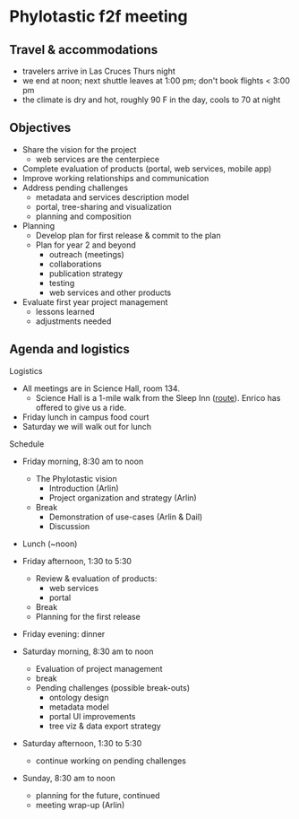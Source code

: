 # Phylotastic f2f meeting

## Travel & accommodations 

* travelers arrive in Las Cruces Thurs night 
* we end at noon; next shuttle leaves at 1:00 pm; don't book flights < 3:00 pm
* the climate is dry and hot, roughly 90 F in the day, cools to 70 at night

## Objectives 

* Share the vision for the project
   * web services are the centerpiece
* Complete evaluation of products (portal, web services, mobile app) 
* Improve working relationships and communication
* Address pending challenges
   * metadata and services description model
   * portal, tree-sharing and visualization
   * planning and composition 
* Planning
   * Develop plan for first release & commit to the plan
   * Plan for year 2 and beyond
      * outreach (meetings) 
      * collaborations 
      * publication strategy
      * testing 
      * web services and other products
* Evaluate first year project management
   * lessons learned 
   * adjustments needed

## Agenda and logistics

Logistics
* All meetings are in Science Hall, room 134.  
   * Science Hall is a 1-mile walk from the Sleep Inn ([route](https://www.google.com/maps/dir/Sleep+Inn+University,+2121+S+Triviz+Dr,+Las+Cruces,+NM+88001/Science+Hall,+Las+Cruces,+NM/@32.2840244,-106.7598142,14.8z/data=!4m14!4m13!1m5!1m1!1s0x86de17ec9d2ec18b:0xc0e49c329d58fecf!2m2!1d-106.741265!2d32.287174!1m5!1m1!1s0x86de17bedabe0a11:0xa2968aef86517db0!2m2!1d-106.752122!2d32.280567!3e2)).  Enrico has offered to give us a ride. 
* Friday lunch in campus food court
* Saturday we will walk out for lunch

Schedule
* Friday morning, 8:30 am  to noon
   * The Phylotastic vision
      * Introduction (Arlin)
      * Project organization and strategy (Arlin)
    * Break
      * Demonstration of use-cases (Arlin & Dail) 
      * Discussion 
* Lunch (~noon)
* Friday afternoon, 1:30 to 5:30
   * Review & evaluation of products: 
      * web services
      * portal
   * Break
   * Planning for the first release
* Friday evening: dinner

* Saturday morning, 8:30 am  to noon 
   * Evaluation of project management
   * break
   * Pending challenges (possible break-outs)
      * ontology design
      * metadata model
      * portal UI improvements
      * tree viz & data export strategy
* Saturday afternoon, 1:30 to 5:30 
   * continue working on pending challenges 

* Sunday, 8:30 am to noon
   * planning for the future, continued 
   * meeting wrap-up (Arlin)
